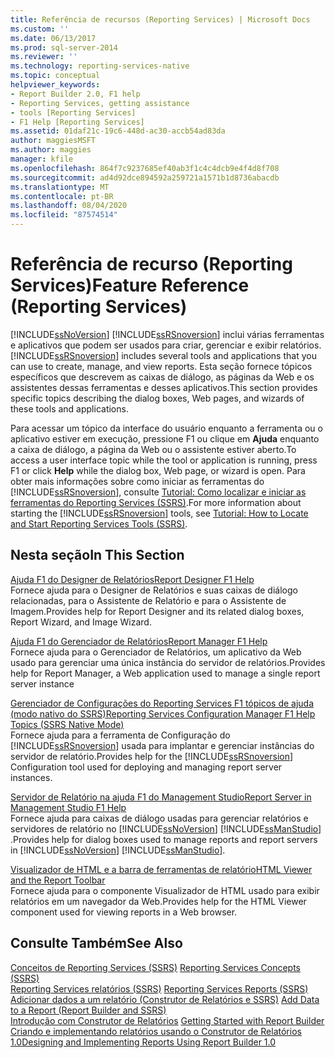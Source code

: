 ```yaml
---
title: Referência de recursos (Reporting Services) | Microsoft Docs
ms.custom: ''
ms.date: 06/13/2017
ms.prod: sql-server-2014
ms.reviewer: ''
ms.technology: reporting-services-native
ms.topic: conceptual
helpviewer_keywords:
- Report Builder 2.0, F1 help
- Reporting Services, getting assistance
- tools [Reporting Services]
- F1 Help [Reporting Services]
ms.assetid: 01daf21c-19c6-448d-ac30-accb54ad83da
author: maggiesMSFT
ms.author: maggies
manager: kfile
ms.openlocfilehash: 864f7c9237685ef40ab3f1c4c4dcb9e4f4d8f708
ms.sourcegitcommit: ad4d92dce894592a259721a1571b1d8736abacdb
ms.translationtype: MT
ms.contentlocale: pt-BR
ms.lasthandoff: 08/04/2020
ms.locfileid: "87574514"
---
```

# <a name="feature-reference-reporting-services"></a><span data-ttu-id="dcc61-102">Referência de recurso (Reporting Services)</span><span class="sxs-lookup"><span data-stu-id="dcc61-102">Feature Reference (Reporting Services)</span></span>
  [!INCLUDE[ssNoVersion](../includes/ssnoversion-md.md)] <span data-ttu-id="dcc61-103">[!INCLUDE[ssRSnoversion](../includes/ssrsnoversion-md.md)] inclui várias ferramentas e aplicativos que podem ser usados para criar, gerenciar e exibir relatórios.</span><span class="sxs-lookup"><span data-stu-id="dcc61-103">[!INCLUDE[ssRSnoversion](../includes/ssrsnoversion-md.md)] includes several tools and applications that you can use to create, manage, and view reports.</span></span> <span data-ttu-id="dcc61-104">Esta seção fornece tópicos específicos que descrevem as caixas de diálogo, as páginas da Web e os assistentes dessas ferramentas e desses aplicativos.</span><span class="sxs-lookup"><span data-stu-id="dcc61-104">This section provides specific topics describing the dialog boxes, Web pages, and wizards of these tools and applications.</span></span>  
  
 <span data-ttu-id="dcc61-105">Para acessar um tópico da interface do usuário enquanto a ferramenta ou o aplicativo estiver em execução, pressione F1 ou clique em **Ajuda** enquanto a caixa de diálogo, a página da Web ou o assistente estiver aberto.</span><span class="sxs-lookup"><span data-stu-id="dcc61-105">To access a user interface topic while the tool or application is running, press F1 or click **Help** while the dialog box, Web page, or wizard is open.</span></span> <span data-ttu-id="dcc61-106">Para obter mais informações sobre como iniciar as ferramentas do [!INCLUDE[ssRSnoversion](../includes/ssrsnoversion-md.md)], consulte [Tutorial: Como localizar e iniciar as ferramentas do Reporting Services &#40;SSRS&#41;](tools/tutorial-how-to-locate-and-start-reporting-services-tools-ssrs.md).</span><span class="sxs-lookup"><span data-stu-id="dcc61-106">For more information about starting the [!INCLUDE[ssRSnoversion](../includes/ssrsnoversion-md.md)] tools, see [Tutorial: How to Locate and Start Reporting Services Tools &#40;SSRS&#41;](tools/tutorial-how-to-locate-and-start-reporting-services-tools-ssrs.md).</span></span>  
  
## <a name="in-this-section"></a><span data-ttu-id="dcc61-107">Nesta seção</span><span class="sxs-lookup"><span data-stu-id="dcc61-107">In This Section</span></span>  
 [<span data-ttu-id="dcc61-108">Ajuda F1 do Designer de Relatórios</span><span class="sxs-lookup"><span data-stu-id="dcc61-108">Report Designer F1 Help</span></span>](tools/report-designer-f1-help.md)  
 <span data-ttu-id="dcc61-109">Fornece ajuda para o Designer de Relatórios e suas caixas de diálogo relacionadas, para o Assistente de Relatório e para o Assistente de Imagem.</span><span class="sxs-lookup"><span data-stu-id="dcc61-109">Provides help for Report Designer and its related dialog boxes, Report Wizard, and Image Wizard.</span></span>  
  
 [<span data-ttu-id="dcc61-110">Ajuda F1 do Gerenciador de Relatórios</span><span class="sxs-lookup"><span data-stu-id="dcc61-110">Report Manager F1 Help</span></span>](../../2014/reporting-services/report-manager-f1-help.md)  
 <span data-ttu-id="dcc61-111">Fornece ajuda para o Gerenciador de Relatórios, um aplicativo da Web usado para gerenciar uma única instância do servidor de relatórios.</span><span class="sxs-lookup"><span data-stu-id="dcc61-111">Provides help for Report Manager, a Web application used to manage a single report server instance</span></span>  
  
 [<span data-ttu-id="dcc61-112">Gerenciador de Configurações do Reporting Services F1 tópicos de ajuda &#40;modo nativo do SSRS&#41;</span><span class="sxs-lookup"><span data-stu-id="dcc61-112">Reporting Services Configuration Manager F1 Help Topics &#40;SSRS Native Mode&#41;</span></span>](../../2014/sql-server/install/reporting-services-configuration-manager-f1-help-topics-ssrs-native-mode.md)  
 <span data-ttu-id="dcc61-113">Fornece ajuda para a ferramenta de Configuração do [!INCLUDE[ssRSnoversion](../includes/ssrsnoversion-md.md)] usada para implantar e gerenciar instâncias do servidor de relatório.</span><span class="sxs-lookup"><span data-stu-id="dcc61-113">Provides help for the [!INCLUDE[ssRSnoversion](../includes/ssrsnoversion-md.md)] Configuration tool used for deploying and managing report server instances.</span></span>  
  
 [<span data-ttu-id="dcc61-114">Servidor de Relatório na ajuda F1 do Management Studio</span><span class="sxs-lookup"><span data-stu-id="dcc61-114">Report Server in Management Studio F1 Help</span></span>](tools/report-server-in-management-studio-f1-help.md)  
 <span data-ttu-id="dcc61-115">Fornece ajuda para caixas de diálogo usadas para gerenciar relatórios e servidores de relatório no [!INCLUDE[ssNoVersion](../includes/ssnoversion-md.md)] [!INCLUDE[ssManStudio](../includes/ssmanstudio-md.md)] .</span><span class="sxs-lookup"><span data-stu-id="dcc61-115">Provides help for dialog boxes used to manage reports and report servers in [!INCLUDE[ssNoVersion](../includes/ssnoversion-md.md)] [!INCLUDE[ssManStudio](../includes/ssmanstudio-md.md)].</span></span>  
  
 [<span data-ttu-id="dcc61-116">Visualizador de HTML e a barra de ferramentas de relatório</span><span class="sxs-lookup"><span data-stu-id="dcc61-116">HTML Viewer and the Report Toolbar</span></span>](html-viewer-and-the-report-toolbar.md)  
 <span data-ttu-id="dcc61-117">Fornece ajuda para o componente Visualizador de HTML usado para exibir relatórios em um navegador da Web.</span><span class="sxs-lookup"><span data-stu-id="dcc61-117">Provides help for the HTML Viewer component used for viewing reports in a Web browser.</span></span>  
  
## <a name="see-also"></a><span data-ttu-id="dcc61-118">Consulte Também</span><span class="sxs-lookup"><span data-stu-id="dcc61-118">See Also</span></span>  
 <span data-ttu-id="dcc61-119">[Conceitos de Reporting Services &#40;SSRS&#41;](reporting-services-concepts-ssrs.md) </span><span class="sxs-lookup"><span data-stu-id="dcc61-119">[Reporting Services Concepts &#40;SSRS&#41;](reporting-services-concepts-ssrs.md) </span></span>  
 <span data-ttu-id="dcc61-120">[Reporting Services relatórios &#40;SSRS&#41;](reports/reporting-services-reports-ssrs.md) </span><span class="sxs-lookup"><span data-stu-id="dcc61-120">[Reporting Services Reports &#40;SSRS&#41;](reports/reporting-services-reports-ssrs.md) </span></span>  
 <span data-ttu-id="dcc61-121">[Adicionar dados a um relatório &#40;Construtor de Relatórios e SSRS&#41;](report-data/report-datasets-ssrs.md) </span><span class="sxs-lookup"><span data-stu-id="dcc61-121">[Add Data to a Report &#40;Report Builder and SSRS&#41;](report-data/report-datasets-ssrs.md) </span></span>  
 <span data-ttu-id="dcc61-122">[Introdução com Construtor de Relatórios](https://www.microsoft.com/download/en/details.aspx?id=29072) </span><span class="sxs-lookup"><span data-stu-id="dcc61-122">[Getting Started with Report Builder](https://www.microsoft.com/download/en/details.aspx?id=29072) </span></span>  
 [<span data-ttu-id="dcc61-123">Criando e implementando relatórios usando o Construtor de Relatórios 1.0</span><span class="sxs-lookup"><span data-stu-id="dcc61-123">Designing and Implementing Reports Using Report Builder 1.0</span></span>](https://go.microsoft.com/fwlink/?LinkId=142601)  
  
  
